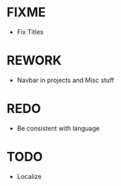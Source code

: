 # FIXME

- Fix Titles


# REWORK

- Navbar in projects and Misc stuff


# REDO

- Be consistent with language

# TODO

- Localize
